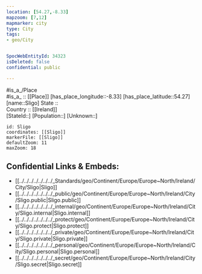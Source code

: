 ```yaml
---
location: [54.27,-8.33] 
mapzoom: [7,12] 
mapmarker: city 
type: City
tags:
- geo/City


SpocWebEntityId: 34323
isDeleted: false
confidential: public

---
```

#is_a_/Place  
#is_a_ :: [[Place]] 
[has_place_longitude::-8.33] 
[has_place_latitude::54.27] 
[name::Sligo] 
State ::  
Country :: [[Ireland]]  
[StateId::] 
[Population::] 
[Unknown::] 


```leaflet
id: Sligo
coordinates: [[Sligo]] 
markerFile: [[Sligo]] 
defaultZoom: 11 
maxZoom: 18
```


## Confidential Links & Embeds: 
- [[../../../../../../../_Standards/geo/Continent/Europe/Europe~North/Ireland/City/Sligo|Sligo]] 
- [[../../../../../../../_public/geo/Continent/Europe/Europe~North/Ireland/City/Sligo.public|Sligo.public]] 
- [[../../../../../../../_internal/geo/Continent/Europe/Europe~North/Ireland/City/Sligo.internal|Sligo.internal]] 
- [[../../../../../../../_protect/geo/Continent/Europe/Europe~North/Ireland/City/Sligo.protect|Sligo.protect]] 
- [[../../../../../../../_private/geo/Continent/Europe/Europe~North/Ireland/City/Sligo.private|Sligo.private]] 
- [[../../../../../../../_personal/geo/Continent/Europe/Europe~North/Ireland/City/Sligo.personal|Sligo.personal]] 
- [[../../../../../../../_secret/geo/Continent/Europe/Europe~North/Ireland/City/Sligo.secret|Sligo.secret]] 
